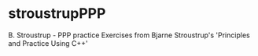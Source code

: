 # stroustrupPPP
B. Stroustrup - PPP practice
Exercises from Bjarne Stroustrup's 'Principles and Practice Using C++'
